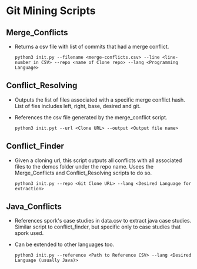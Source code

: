# Git Mining Scripts


## Merge_Conflicts
* Returns a csv file with list of commits that had a merge conflict.

    `python3 init.py --filename <merge-conflicts.csv> --line <line-number in CSV> --repo <name of Clone repo> --lang <Programming Language>`

## Conflict_Resolving
* Outputs the list of files associated with a specific merge conflict hash. List of fies includes left, right, base, desired and git.
* References the csv file generated by the merge_conflict script.

    `python3 init.pyt --url <Clone URL> --output <Output file name>`

## Conflict_Finder
* Given a cloning url, this script outputs all conflicts with all associated files to the demos folder under the repo name. Usees the Merge_Conflicts and Conflict_Resolving scripts to do so.

    `python3 init.py --repo <Git Clone URL> --lang <Desired Language for extraction>`

## Java_Conflicts
* References spork's case studies in data.csv to extract java case studies. Similar script to conflict_finder, but specific only to case studies that spork used.
* Can be extended to other languages too. 

    `python3 init.py --reference <Path to Reference CSV> --lang <Desired Language (usually Java)> `